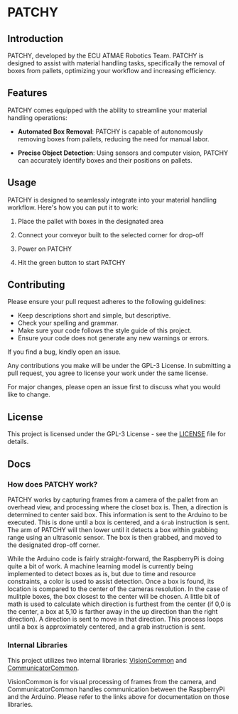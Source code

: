 # PATCHY

## Introduction

PATCHY, developed by the ECU ATMAE Robotics Team. PATCHY is designed to assist with material handling tasks, specifically the removal of boxes from pallets, optimizing your workflow and increasing efficiency.

## Features

PATCHY comes equipped with the ability to streamline your material handling operations:

-   **Automated Box Removal**: PATCHY is capable of autonomously removing boxes from pallets, reducing the need for manual labor.

-   **Precise Object Detection**: Using sensors and computer vision, PATCHY can accurately identify boxes and their positions on pallets.

## Usage

PATCHY is designed to seamlessly integrate into your material handling workflow. Here's how you can put it to work:

1. Place the pallet with boxes in the designated area

2. Connect your conveyor built to the selected corner for drop-off

3. Power on PATCHY

4. Hit the green button to start PATCHY

## Contributing

Please ensure your pull request adheres to the following guidelines:

-   Keep descriptions short and simple, but descriptive.
-   Check your spelling and grammar.
-   Make sure your code follows the style guide of this project.
-   Ensure your code does not generate any new warnings or errors.

If you find a bug, kindly open an issue.

Any contributions you make will be under the GPL-3 License. In submitting a pull request, you agree to license your work under the same license.

For major changes, please open an issue first to discuss what you would like to change.

## License

This project is licensed under the GPL-3 License - see the [LICENSE](LICENSE) file for details.

## Docs

### How does PATCHY work?

PATCHY works by capturing frames from a camera of the pallet from an overhead view, and processing where the closet box is. Then, a direction is determined to center said box. This information is sent to the Arduino to be executed. This is done until a box is centered, and a `Grab` instruction is sent. The arm of PATCHY will then lower until it detects a box within grabbing range using an ultrasonic sensor. The box is then grabbed, and moved to the designated drop-off corner.

While the Arduino code is fairly straight-forward, the RaspberryPi is doing quite a bit of work. A machine learning model is currently being implemented to detect boxes as is, but due to time and resource constraints, a color is used to assist detection. Once a box is found, its location is compared to the center of the cameras resolution. In the case of mulitple boxes, the box closest to the center will be chosen. A little bit of math is used to calculate which direction is furthest from the center (if 0,0 is the center, a box at 5,10 is farther away in the up direction than the right direction). A direction is sent to move in that direction. This process loops until a box is approximately centered, and a grab instruction is sent.

### Internal Libraries

This project utilizes two internal libraries: [VisionCommon](https://github.com/ECU-ATMAE-ROBOTICS/VisionCommon) and [CommunicatorCommon](https://github.com/ECU-ATMAE-ROBOTICS/CommunicatorCommon).

VisionCommon is for visual processing of frames from the camera, and CommunicatorCommon handles communication between the RaspberryPi and the Arduino. Please refer to the links above for documentation on those libraries.
